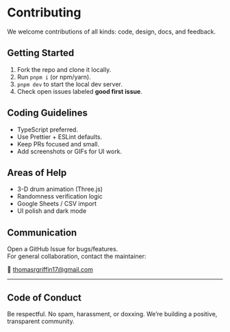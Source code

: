 # Contributing

We welcome contributions of all kinds: code, design, docs, and feedback.

## Getting Started
1. Fork the repo and clone it locally.
2. Run `pnpm i` (or npm/yarn).
3. `pnpm dev` to start the local dev server.
4. Check open issues labeled **good first issue**.

## Coding Guidelines
- TypeScript preferred.
- Use Prettier + ESLint defaults.
- Keep PRs focused and small.
- Add screenshots or GIFs for UI work.

## Areas of Help
- 3-D drum animation (Three.js)
- Randomness verification logic
- Google Sheets / CSV import
- UI polish and dark mode

## Communication
Open a GitHub Issue for bugs/features.  
For general collaboration, contact the maintainer:

📧 thomasrgriffin17@gmail.com

---

## Code of Conduct
Be respectful. No spam, harassment, or doxxing. We’re building a positive, transparent community.
